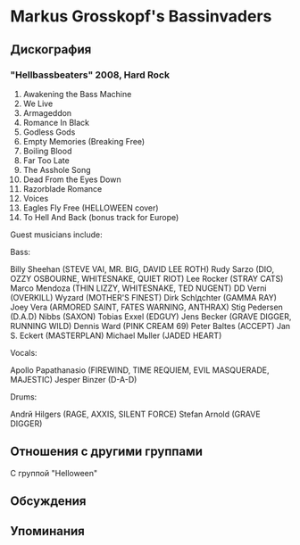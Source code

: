 # Markus Grosskopf's Bassinvaders



## Дискография

### "Hellbassbeaters" 2008, Hard Rock

01. Awakening the Bass Machine
02. We Live
03. Armageddon
04. Romance In Black
05. Godless Gods
06. Empty Memories (Breaking Free)
07. Boiling Blood
08. Far Too Late
09. The Asshole Song
10. Dead From the Eyes Down
11. Razorblade Romance
12. Voices
13. Eagles Fly Free (HELLOWEEN cover)
14. To Hell And Back (bonus track for Europe)

Guest musicians include:

Bass:

Billy Sheehan (STEVE VAI, MR. BIG, DAVID LEE ROTH)
Rudy Sarzo (DIO, OZZY OSBOURNE, WHITESNAKE, QUIET RIOT)
Lee Rocker (STRAY CATS)
Marco Mendoza (THIN LIZZY, WHITESNAKE, TED NUGENT)
DD Verni (OVERKILL)
Wyzard (MOTHER'S FINEST)
Dirk Schlдchter (GAMMA RAY)
Joey Vera (ARMORED SAINT, FATES WARNING, ANTHRAX)
Stig Pedersen (D.A.D)
Nibbs (SAXON)
Tobias Exxel (EDGUY)
Jens Becker (GRAVE DIGGER, RUNNING WILD)
Dennis Ward (PINK CREAM 69)
Peter Baltes (ACCEPT)
Jan S. Eckert (MASTERPLAN)
Michael Mьller (JADED HEART)

Vocals:

Apollo Papathanasio (FIREWIND, TIME REQUIEM, EVIL MASQUERADE, MAJESTIC) 
Jesper Binzer (D-A-D) 

Drums:

Andrй Hilgers (RAGE, AXXIS, SILENT FORCE)
Stefan Arnold (GRAVE DIGGER)


## Отношения с другими группами

C группой "Helloween" 

## Обсуждения


## Упоминания

